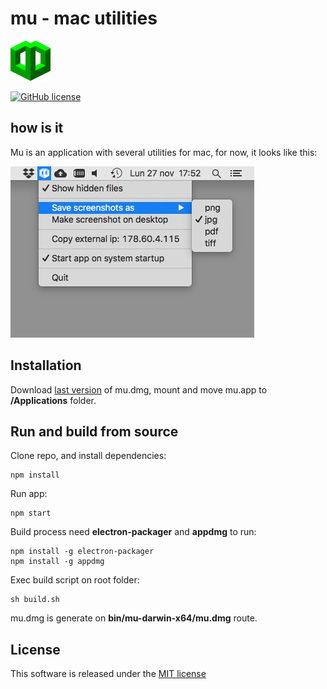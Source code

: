 # mu - mac utilities

![mu - mac utilities](https://raw.githubusercontent.com/sidedevorg/mu/master/muTemplate32x32%402x.png)

[![GitHub license](https://img.shields.io/github/license/sidedevorg/mu.svg)](https://github.com/sidedevorg/mu/blob/master/LICENSE)

## how is it

Mu is an application with several utilities for mac, for now, it looks like this:

![mu - mac utilities app](https://raw.githubusercontent.com/sidedevorg/mu/master/app.jpg)

## Installation

Download [last version](https://github.com/sidedevorg/mu/raw/master/bin/mu-darwin-x64/mu.dmg) of mu.dmg, mount and move mu.app to **/Applications** folder.

## Run and build from source

Clone repo, and install dependencies:

```shell
npm install
```

Run app:

```shell
npm start
```

Build process need **electron-packager** and **appdmg** to run:

```shell
npm install -g electron-packager
npm install -g appdmg
```

Exec build script on root folder:

```shell
sh build.sh
```

mu.dmg is generate on **bin/mu-darwin-x64/mu.dmg** route.

## License
This software is released under the [MIT license](https://github.com/sidedevorg/mu/blob/master/LICENSE)

